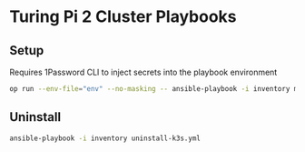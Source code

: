 # Turing Pi 2 Cluster Playbooks

## Setup

Requires 1Password CLI to inject secrets into the playbook environment

```bash
op run --env-file="env" --no-masking -- ansible-playbook -i inventory main.yml
```

## Uninstall

```bash
ansible-playbook -i inventory uninstall-k3s.yml
```
